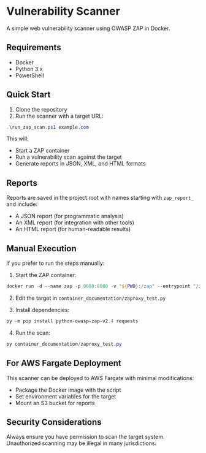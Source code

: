 # Vulnerability Scanner

A simple web vulnerability scanner using OWASP ZAP in Docker.

## Requirements

- Docker
- Python 3.x
- PowerShell

## Quick Start

1. Clone the repository
2. Run the scanner with a target URL:

```powershell
.\run_zap_scan.ps1 example.com
```

This will:
- Start a ZAP container
- Run a vulnerability scan against the target
- Generate reports in JSON, XML, and HTML formats

## Reports

Reports are saved in the project root with names starting with `zap_report_` and include:
- A JSON report (for programmatic analysis)
- An XML report (for integration with other tools)
- An HTML report (for human-readable results)

## Manual Execution

If you prefer to run the steps manually:

1. Start the ZAP container:
```powershell
docker run -d --name zap -p 8080:8080 -v "${PWD}:/zap" --entrypoint "/zap/zap.sh" zaproxy/zap-weekly -daemon -host 0.0.0.0 -config api.key=mysecretapikey -config api.addrs.addr.name=.* -config api.addrs.addr.regex=true
```

2. Edit the target in `container_documentation/zaproxy_test.py`

3. Install dependencies:
```powershell
py -m pip install python-owasp-zap-v2.4 requests
```

4. Run the scan:
```powershell
py container_documentation/zaproxy_test.py
```

## For AWS Fargate Deployment

This scanner can be deployed to AWS Fargate with minimal modifications:
- Package the Docker image with the script
- Set environment variables for the target
- Mount an S3 bucket for reports

## Security Considerations

Always ensure you have permission to scan the target system. Unauthorized scanning may be illegal in many jurisdictions. 